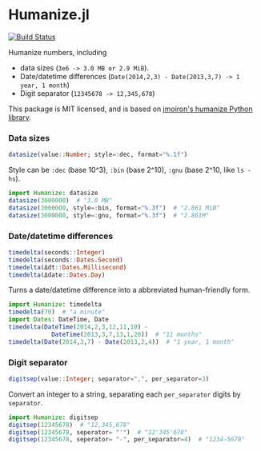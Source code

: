 Humanize.jl
===========

[![Build Status](https://travis-ci.org/IainNZ/Humanize.jl.svg?branch=master)](https://travis-ci.org/IainNZ/Humanize.jl)

Humanize numbers, including
* data sizes (`3e6 -> 3.0 MB or 2.9 MiB`).
* Date/datetime differences (`Date(2014,2,3) - Date(2013,3,7) -> 1 year, 1 month`)
* Digit separator (`12345678 -> 12,345,678`)

This package is MIT licensed, and is based on [jmoiron's humanize Python library](https://github.com/jmoiron/humanize/).


### Data sizes

```julia
datasize(value::Number; style=:dec, format="%.1f")
```

Style can be
 `:dec` (base 10^3), `:bin` (base 2^10), `:gnu` (base 2^10, like `ls -hs`).

```julia
import Humanize: datasize
datasize(3000000)  # "3.0 MB"
datasize(3000000, style=:bin, format="%.3f")  # "2.861 MiB"
datasize(3000000, style=:gnu, format="%.3f")  # "2.861M"
```

### Date/datetime differences

```julia
timedelta(seconds::Integer)
timedelta(seconds::Dates.Second)
timedelta(Δdt::Dates.Millisecond)
timedelta(Δdate::Dates.Day)
```

Turns a date/datetime difference into a abbreviated human-friendly form.

```julia
import Humanize: timedelta
timedelta(70)  # "a minute"
import Dates: DateTime, Date
timedelta(DateTime(2014,2,3,12,11,10) - 
            DateTime(2013,3,7,13,1,20))  # "11 months"
timedelta(Date(2014,3,7) - Date(2013,2,4))  # "1 year, 1 month"
```

### Digit separator

```julia
digitsep(value::Integer; separator=",", per_separator=3)
```

Convert an integer to a string, separating each `per_separator` digits by
`separator`.

```julia
import Humanize: digitsep
digitsep(12345678)  # "12,345,678"
digitsep(12345678, seperator= "'")  # "12'345'678"
digitsep(12345678, seperator= "-", per_separator=4)  # "1234-5678"
```